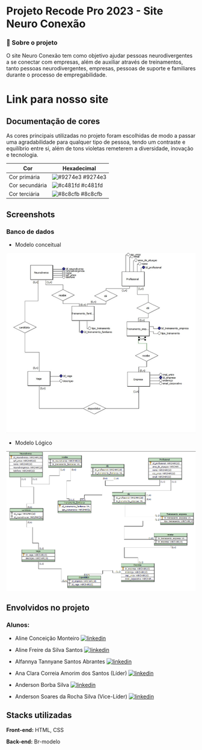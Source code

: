 
# Projeto Recode Pro 2023 - Site Neuro Conexão 
### 🚀 Sobre o projeto

O site Neuro Conexão tem como objetivo ajudar pessoas neurodivergentes a se conectar com empresas, além de auxiliar através de treinamentos, tanto pessoas neurodivergentes, empresas, pessoas de suporte e familiares durante o processo de empregabilidade.

# Link para nosso site 
<a href="https://recodesquad14.github.io/projeto-final/index.html" target="_blank"></a>
## Documentação de cores

As cores principais utilizadas no projeto foram escolhidas de modo a passar uma agradabilidade para qualquer tipo de pessoa, tendo um contraste e equilíbrio entre si, além de tons violetas remeterem a diversidade, inovação e tecnologia. 

| Cor               | Hexadecimal                                                |
| ----------------- | ---------------------------------------------------------------- |
| Cor primária       | ![#9274e3](https://via.placeholder.com/10/9274e3?text=+) #9274e3 |
| Cor secundária       | ![#c481fd](https://via.placeholder.com/10/c481fd?text=+) #c481fd |
| Cor terciária       | ![#8c8cfb](https://via.placeholder.com/10/8c8cfb?text=+) #8c8cfb |

## Screenshots
### Banco de dados 

- Modelo conceitual

 <img src="BancodeDados/ModeloConceitual.jpg" alt="ModeloConceitual">

- Modelo Lógico

<img src="BancodeDados/ModeloLogico.png" alt="ModeloLogico">

## Envolvidos no projeto
### Alunos: 
- Aline Conceição Monteiro [![linkedin](https://img.shields.io/badge/linkedin-0A66C2?style=for-the-badge&logo=linkedin&logoColor=white)](https://www.linkedin.com/in/aline-monteiro-0a7212128/)

- Aline Freire da Silva Santos [![linkedin](https://img.shields.io/badge/linkedin-0A66C2?style=for-the-badge&logo=linkedin&logoColor=white)](https://www.linkedin.com/in/aline-freire-504b42180/)

- Alfannya Tannyane Santos Abrantes [![linkedin](https://img.shields.io/badge/linkedin-0A66C2?style=for-the-badge&logo=linkedin&logoColor=white)](https://www.linkedin.com/in/alfanya-a-277773bb/)

- Ana Clara Correia Amorim dos Santos (Líder) [![linkedin](https://img.shields.io/badge/linkedin-0A66C2?style=for-the-badge&logo=linkedin&logoColor=white)](https://www.linkedin.com/in/anaclaracamorim/)

- Anderson Borba Silva [![linkedin](https://img.shields.io/badge/linkedin-0A66C2?style=for-the-badge&logo=linkedin&logoColor=white)](https://www.linkedin.com/in/anderson-borba-silva-54592481/)

- Anderson Soares da Rocha Silva (Vice-Líder) [![linkedin](https://img.shields.io/badge/linkedin-0A66C2?style=for-the-badge&logo=linkedin&logoColor=white)](https://www.linkedin.com/in/anderson-rocha-silva/)


## Stacks utilizadas

**Front-end:** HTML, CSS

**Back-end:** Br-modelo


